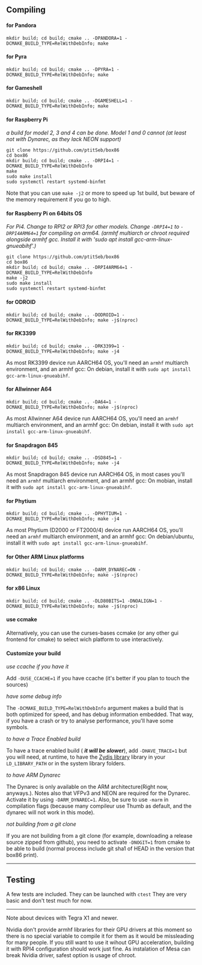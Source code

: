Compiling
----
#### for Pandora

 `mkdir build; cd build; cmake .. -DPANDORA=1 -DCMAKE_BUILD_TYPE=RelWithDebInfo; make`

#### for Pyra

 `mkdir build; cd build; cmake .. -DPYRA=1 -DCMAKE_BUILD_TYPE=RelWithDebInfo; make`

#### for Gameshell

`mkdir build; cd build; cmake .. -DGAMESHELL=1 -DCMAKE_BUILD_TYPE=RelWithDebInfo; make`

#### for Raspberry Pi

  _a build for model 2, 3 and 4 can be done. Model 1 and 0 cannot (at least not with Dynarec, as they lack NEON support)_
 
```
git clone https://github.com/ptitSeb/box86
cd box86
mkdir build; cd build; cmake .. -DRPI4=1 -DCMAKE_BUILD_TYPE=RelWithDebInfo
make
sudo make install
sudo systemctl restart systemd-binfmt
```
  Note that you can use `make -j2` or more to speed up 1st build, but beware of the memory requirement if you go to high.
 
#### for Raspberry Pi on 64bits OS

  _For Pi4. Change to RPI2 or RPI3 for other models.  Change `-DRPI4=1` to `-DRPI4ARM64=1` for compiling on arm64. (armhf multiarch or chroot required alongside armhf gcc. Install it with 'sudo apt install gcc-arm-linux-gnueabihf'.)_

```
git clone https://github.com/ptitSeb/box86
cd box86
mkdir build; cd build; cmake .. -DRPI4ARM64=1 -DCMAKE_BUILD_TYPE=RelWithDebInfo
make -j2
sudo make install
sudo systemctl restart systemd-binfmt
```

#### for ODROID

`mkdir build; cd build; cmake .. -DODROID=1 -DCMAKE_BUILD_TYPE=RelWithDebInfo; make -j$(nproc)`

#### for RK3399

`mkdir build; cd build; cmake .. -DRK3399=1 -DCMAKE_BUILD_TYPE=RelWithDebInfo; make -j4`

As most RK3399 device run AARCH64 OS, you'll need an `armhf` multiarch environment, and an armhf gcc: On debian, install it with `sudo apt install gcc-arm-linux-gnueabihf`.

#### for Allwinner A64

`mkdir build; cd build; cmake .. -DA64=1 -DCMAKE_BUILD_TYPE=RelWithDebInfo; make -j$(nproc)`

As most Allwinner A64 device run AARCH64 OS, you'll need an `armhf` multiarch environment, and an armhf gcc: On debian, install it with `sudo apt install gcc-arm-linux-gnueabihf`.

#### for Snapdragon 845

`mkdir build; cd build; cmake .. -DSD845=1 -DCMAKE_BUILD_TYPE=RelWithDebInfo; make -j4`

As most Snapdragon 845 device run AARCH64 OS, in most cases you'll need an `armhf` multiarch environment, and an armhf gcc: On mobian, install it with `sudo apt install gcc-arm-linux-gnueabihf`.

#### for Phytium

`mkdir build; cd build; cmake .. -DPHYTIUM=1 -DCMAKE_BUILD_TYPE=RelWithDebInfo; make -j4`

As most Phytium (D2000 or FT2000/4) device run AARCH64 OS, you'll need an `armhf` multiarch environment, and an armhf gcc: On debian/ubuntu, install it with `sudo apt install gcc-arm-linux-gnueabihf`.

#### for Other ARM Linux platforms

 `mkdir build; cd build; cmake .. -DARM_DYNAREC=ON -DCMAKE_BUILD_TYPE=RelWithDebInfo; make -j$(nproc)`

#### for x86 Linux

 `mkdir build; cd build; cmake .. -DLD80BITS=1 -DNOALIGN=1 -DCMAKE_BUILD_TYPE=RelWithDebInfo; make -j$(nproc)`

#### use ccmake

Alternatively, you can use the curses-bases ccmake (or any other gui frontend for cmake) to select wich platform to use interactively.

#### Customize your build

*use ccache if you have it* 

Add `-DUSE_CCACHE=1` if you have ccache (it's better if you plan to touch the sources)

*have some debug info* 

The `-DCMAKE_BUILD_TYPE=RelWithDebInfo` argument makes a build that is both optimized for speed, and has debug information embedded. That way, if you have a crash or try to analyse performance, you'll have some symbols.

*to have a Trace Enabled build* 

To have a trace enabled build ( ***it will be slower***), add `-DHAVE_TRACE=1` but you will need, at runtime, to have the [Zydis library](https://github.com/zyantific/zydis) library in your `LD_LIBRARY_PATH` or in the system library folders.

*to have ARM Dynarec*

The Dynarec is only available on the ARM architecture(Right now, anyways.). Notes also that VFPv3 and NEON are required for the Dynarec. Activate it by using `-DARM_DYNAREC=1`. Also, be sure to use `-marm` in compilation flags (because many compileur use Thumb as default, and the dynarec will not work in this mode).

*not building from a git clone*

If you are not building from a git clone (for example, downloading a release source zipped from github), you need to activate `-DNOGIT=1` from cmake to be able to build (normal process include git sha1 of HEAD in the version that box86 print).

----

Testing
----
A few tests are included.
They can be launched with `ctest`
They are very basic and don't test much for now.

----

Note about devices with Tegra X1 and newer.

Nvidia don't provide armhf libraries for their GPU drivers at this moment so there is no special variable to compile it for them as it would be missleading for many people. If you still want to use it wihout GPU acceleration, building it with RPI4 configuration should work just fine. As instalation of Mesa can break Nvidia driver, safest option is usage of chroot.
